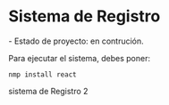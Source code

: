 <h1> Sistema de Registro </h1>
- Estado de proyecto: en contrución.

Para ejecutar el sistema, debes poner:

```nmp install react```


sistema de Registro 2
